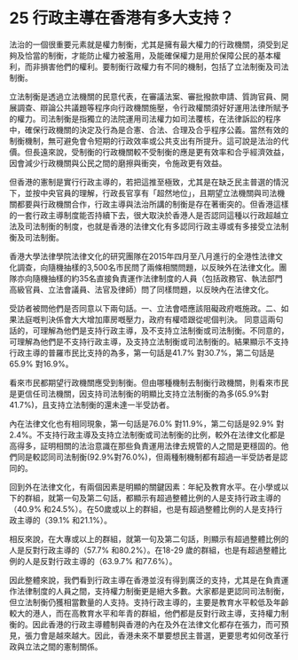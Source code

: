 # 25  行政主導在香港有多大支持？

法治的一個很重要元素就是權力制衡，尤其是擁有最大權力的行政機關，須受到足夠及恰當的制衡，才能防止權力被濫用，及能確保權力是用於保障公民的基本權利，而非損害他們的權利。要制衡行政權力有不同的機制，包括了立法制衡及司法制衡。

立法制衡是透過立法機關的民意代表，在審議法案、審批撥款申請、質詢官員、開展調查、辯論公共議題等程序向行政機關施壓，令行政權關須好好運用法律所賦予的權力。司法制衡是指獨立的法院運用司法權力如司法覆核，在法律訴訟的程序中，確保行政機關的決定及行為是合憲、合法、合理及合乎程序公義。當然有效的制衡機制，無可避免會令短期的行政效率或公共支出有所提升。這可說是法治的代價。但長遠來說，受制衡的行政機關較不受制衡的應是更有效率和合乎經濟效益，因會減少行政機關與公民之間的磨擦與衝突，令施政更有效益。

但香港的憲制是實行行政主導的，若把這推至極致，尤其是在缺乏民主普選的情況下，並按中央官員的理解，行政長官享有「超然地位」，且期望立法機關與司法機關都要與行政機關合作，行政主導與法治所講的制衡是存在著衝突的。但香港這樣的一套行政主導制度能否持續下去，很大取決於香港人是否認同這種以行政超越立法及司法制衡的制度，也就是香港的法律文化有多認同行政主導或有多接受立法制衡及司法制衡。

香港大學法律學院法律文化的研究團隊在2015年四月至八月進行的全港性法律文化調查，向隨機抽樣的3,500名市民問了兩條相關問題，以反映外在法律文化。團隊亦向隨機抽樣的約35名直接負責運作法律制度的人員（包括政務官、執法部門高級官員、立法會議員、法官及律師）問了同樣問題，以反映內在法律文化。

受訪者被問他們是否同意以下兩句話。一、立法會唔應該阻礙政府嘅施政。二、如果法庭嘅判決係會大大增加庫房嘅壓力，政府有權唔跟從呢個判決。 同意這兩句話的，可理解為他們是支持行政主導，及不支持立法制衡或司法制衡。不同意的，可理解為他們是不支持行政主導，及支持立法制衡或司法制衡的。結果顯示不支持行政主導的普羅市民比支持的為多，第一句話是41.7% 對30.7%，第二句話是65.9% 對16.9%。

看來市民都期望行政機關應受到制衡。但由哪種機制去制衡行政機關，則看來市民是更信任司法機關，因支持司法制衡的明顯比支持立法制衡的為多(65.9%對41.7%)，且支持立法制衡的還未達一半受訪者。

內在法律文化也有相同現象，第一句話是76.0% 對11.9%，第二句話是92.9% 對2.4%。不支持行政主導及支持立法制衡或司法制衡的比例，較外在法律文化都是高得多，証明相關的法治意識在那些負責運用法律去規管的人之間是更穩固的。他們同是較認同司法制衡(92.9%對76.0%)，但兩種制機制都有超過一半受訪者是認同的。

回到外在法律文化，有兩個因素是明顯的關鍵因素：年紀及教育水平。在小學或以下的群組，就第一句及第二句話，都顯示有超過整體比例的人是支持行政主導的（40.9% 和24.5%）。在50歲或以上的群組，也是有超過整體比例的人是支持行政主導的（39.1% 和21.1%）。

相反來說，在大專或以上的群組，就第一句及第二句話，則顯示有超過整體比例的人是反對行政主導的（57.7% 和80.2%）。在18-29 歲的群組，也是有超過整體比例的人是反對行政主導的（63.9.7% 和77.6%）。

因此整體來說，我們看到行政主導在香港並沒有得到廣泛的支持，尤其是在負責運作法律制度的人員之間，支持權力制衡更是絕大多數。大家都是更認同司法制衡，但立法制衡仍獲相當數量的人支持。支持行政主導的，主要是教育水平較低及年齡較大的港人，而在高教育水平和年青的群組，他們都是反對行政主導，支持權力制衡的。因此香港的行政主導體制與香港的內在及外在法律文化都存在張力，而可預見，張力會是越來越大。因此，香港未來不單要想民主普選，更要思考如何改革行政與立法之間的憲制關係。
